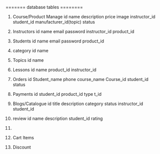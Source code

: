 ======= database tables ========

1. Course/Product Manage
id  name   description   price   image      instructor_id      student_id   manufacturer_id(topic)   status     



2. Instructors
id  name    email   password    instructor_id    product_id


3. Students
id  name    email   password    product_id   


4. category
 id name 


5. Topics
id name 



 6. Lessons
id     name     product_id       instructor_id


 7. Orders
id  Student_name    phone   course_name   Course_id   student_id   status    


 8. Payments
 id     student_id     product_id    type    t_id


 9. Blogs/Catalogue
 id     title       description     category        status      instructor_id       student_id



10. review
id     name    description       student_id     rating


7. 

 7. Cart Items
 8. Discount


 